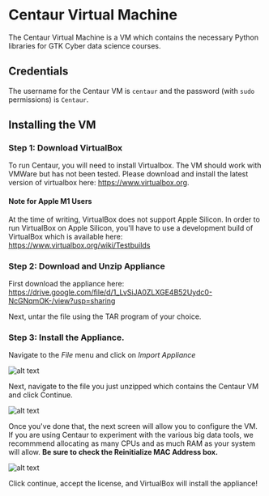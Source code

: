 # Centaur Virtual Machine

The Centaur Virtual Machine is a VM which contains the necessary Python libraries for GTK Cyber data science courses.

## Credentials
The username for the Centaur VM is `centaur` and the password (with `sudo` permissions) is `Centaur`. 

## Installing the VM

### Step 1:  Download VirtualBox
To run Centaur, you will need to install Virtualbox.  The VM should work with VMWare but has not been tested.  Please download and install the latest version of virtualbox here: https://www.virtualbox.org.

#### Note for Apple M1 Users
At the time of writing, VirtualBox does not support Apple Silicon. In order to run VirtualBox on Apple Silicon, you'll have to use a development build of VirtualBox which is available here: https://www.virtualbox.org/wiki/Testbuilds

### Step 2:  Download and Unzip Appliance 
First download the appliance here: https://drive.google.com/file/d/1_LvSiJA0ZLXGE4B52Uydc0-NcGNqmOK-/view?usp=sharing

Next, untar the file using the TAR program of your choice.

### Step 3:  Install the Appliance.
Navigate to the *File* menu and click on *Import Appliance*

![alt text](https://github.com/gtkcyber/griffon-vm/blob/master/images/import-menu.png "Import Appliance Menu")

Next, navigate to the file you just unzipped which contains the Centaur VM and click Continue.

![alt text](https://github.com/gtkcyber/griffon-vm/blob/master/images/step1.png "Import Appliance Dialog Box")

Once you've done that, the next screen will allow you to configure the VM.  If you are using Centaur to experiment with the various big data tools, we recommmend allocating as many CPUs and as much RAM as your system will allow. **Be sure to check the Reinitialize MAC Address box.**

![alt text](https://github.com/gtkcyber/griffon-vm/blob/master/images/step2.png "Configure Centaur Dialog Box")

Click continue, accept the license, and VirtualBox will install the appliance!

